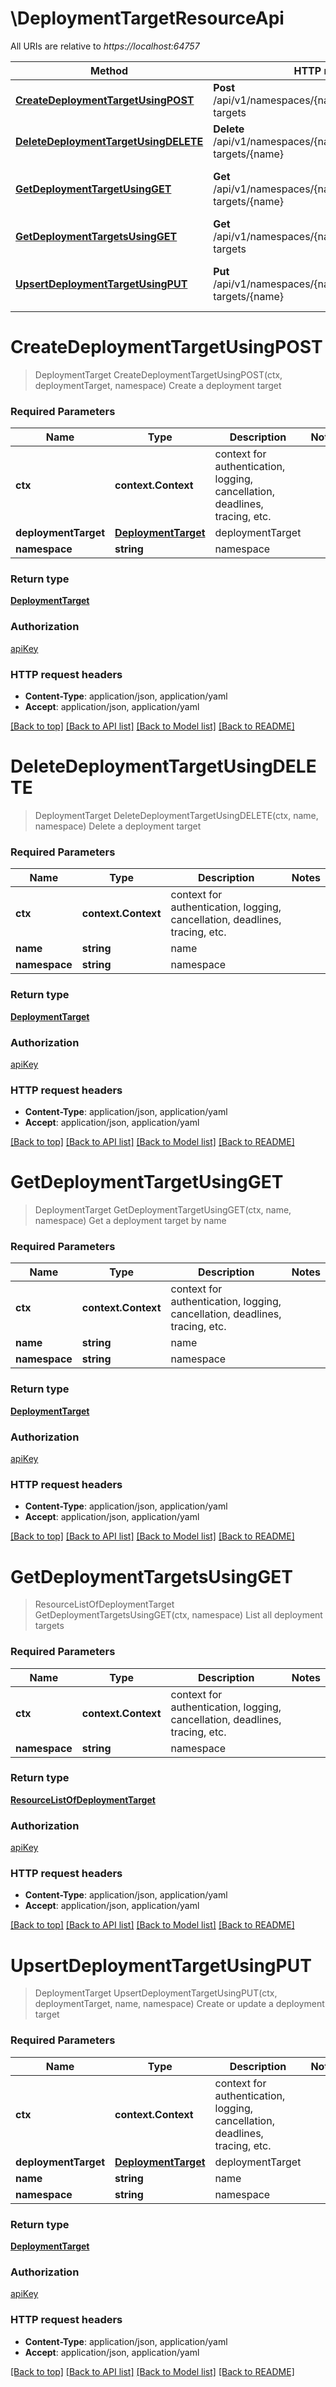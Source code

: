 # \DeploymentTargetResourceApi

All URIs are relative to *https://localhost:64757*

Method | HTTP request | Description
------------- | ------------- | -------------
[**CreateDeploymentTargetUsingPOST**](DeploymentTargetResourceApi.md#CreateDeploymentTargetUsingPOST) | **Post** /api/v1/namespaces/{namespace}/deployment-targets | Create a deployment target
[**DeleteDeploymentTargetUsingDELETE**](DeploymentTargetResourceApi.md#DeleteDeploymentTargetUsingDELETE) | **Delete** /api/v1/namespaces/{namespace}/deployment-targets/{name} | Delete a deployment target
[**GetDeploymentTargetUsingGET**](DeploymentTargetResourceApi.md#GetDeploymentTargetUsingGET) | **Get** /api/v1/namespaces/{namespace}/deployment-targets/{name} | Get a deployment target by name
[**GetDeploymentTargetsUsingGET**](DeploymentTargetResourceApi.md#GetDeploymentTargetsUsingGET) | **Get** /api/v1/namespaces/{namespace}/deployment-targets | List all deployment targets
[**UpsertDeploymentTargetUsingPUT**](DeploymentTargetResourceApi.md#UpsertDeploymentTargetUsingPUT) | **Put** /api/v1/namespaces/{namespace}/deployment-targets/{name} | Create or update a deployment target


# **CreateDeploymentTargetUsingPOST**
> DeploymentTarget CreateDeploymentTargetUsingPOST(ctx, deploymentTarget, namespace)
Create a deployment target

### Required Parameters

Name | Type | Description  | Notes
------------- | ------------- | ------------- | -------------
 **ctx** | **context.Context** | context for authentication, logging, cancellation, deadlines, tracing, etc.
  **deploymentTarget** | [**DeploymentTarget**](DeploymentTarget.md)| deploymentTarget | 
  **namespace** | **string**| namespace | 

### Return type

[**DeploymentTarget**](DeploymentTarget.md)

### Authorization

[apiKey](../README.md#apiKey)

### HTTP request headers

 - **Content-Type**: application/json, application/yaml
 - **Accept**: application/json, application/yaml

[[Back to top]](#) [[Back to API list]](../README.md#documentation-for-api-endpoints) [[Back to Model list]](../README.md#documentation-for-models) [[Back to README]](../README.md)

# **DeleteDeploymentTargetUsingDELETE**
> DeploymentTarget DeleteDeploymentTargetUsingDELETE(ctx, name, namespace)
Delete a deployment target

### Required Parameters

Name | Type | Description  | Notes
------------- | ------------- | ------------- | -------------
 **ctx** | **context.Context** | context for authentication, logging, cancellation, deadlines, tracing, etc.
  **name** | **string**| name | 
  **namespace** | **string**| namespace | 

### Return type

[**DeploymentTarget**](DeploymentTarget.md)

### Authorization

[apiKey](../README.md#apiKey)

### HTTP request headers

 - **Content-Type**: application/json, application/yaml
 - **Accept**: application/json, application/yaml

[[Back to top]](#) [[Back to API list]](../README.md#documentation-for-api-endpoints) [[Back to Model list]](../README.md#documentation-for-models) [[Back to README]](../README.md)

# **GetDeploymentTargetUsingGET**
> DeploymentTarget GetDeploymentTargetUsingGET(ctx, name, namespace)
Get a deployment target by name

### Required Parameters

Name | Type | Description  | Notes
------------- | ------------- | ------------- | -------------
 **ctx** | **context.Context** | context for authentication, logging, cancellation, deadlines, tracing, etc.
  **name** | **string**| name | 
  **namespace** | **string**| namespace | 

### Return type

[**DeploymentTarget**](DeploymentTarget.md)

### Authorization

[apiKey](../README.md#apiKey)

### HTTP request headers

 - **Content-Type**: application/json, application/yaml
 - **Accept**: application/json, application/yaml

[[Back to top]](#) [[Back to API list]](../README.md#documentation-for-api-endpoints) [[Back to Model list]](../README.md#documentation-for-models) [[Back to README]](../README.md)

# **GetDeploymentTargetsUsingGET**
> ResourceListOfDeploymentTarget GetDeploymentTargetsUsingGET(ctx, namespace)
List all deployment targets

### Required Parameters

Name | Type | Description  | Notes
------------- | ------------- | ------------- | -------------
 **ctx** | **context.Context** | context for authentication, logging, cancellation, deadlines, tracing, etc.
  **namespace** | **string**| namespace | 

### Return type

[**ResourceListOfDeploymentTarget**](ResourceListOfDeploymentTarget.md)

### Authorization

[apiKey](../README.md#apiKey)

### HTTP request headers

 - **Content-Type**: application/json, application/yaml
 - **Accept**: application/json, application/yaml

[[Back to top]](#) [[Back to API list]](../README.md#documentation-for-api-endpoints) [[Back to Model list]](../README.md#documentation-for-models) [[Back to README]](../README.md)

# **UpsertDeploymentTargetUsingPUT**
> DeploymentTarget UpsertDeploymentTargetUsingPUT(ctx, deploymentTarget, name, namespace)
Create or update a deployment target

### Required Parameters

Name | Type | Description  | Notes
------------- | ------------- | ------------- | -------------
 **ctx** | **context.Context** | context for authentication, logging, cancellation, deadlines, tracing, etc.
  **deploymentTarget** | [**DeploymentTarget**](DeploymentTarget.md)| deploymentTarget | 
  **name** | **string**| name | 
  **namespace** | **string**| namespace | 

### Return type

[**DeploymentTarget**](DeploymentTarget.md)

### Authorization

[apiKey](../README.md#apiKey)

### HTTP request headers

 - **Content-Type**: application/json, application/yaml
 - **Accept**: application/json, application/yaml

[[Back to top]](#) [[Back to API list]](../README.md#documentation-for-api-endpoints) [[Back to Model list]](../README.md#documentation-for-models) [[Back to README]](../README.md)

